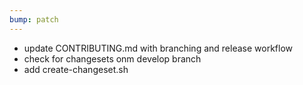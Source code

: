 ```yaml
---
bump: patch
---
```


- update CONTRIBUTING.md with branching and release workflow
- check for changesets onm develop branch
- add create-changeset.sh
